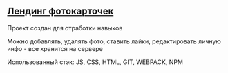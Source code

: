 [Лендинг фотокарточек][1]
-------------

Проект создан для отработки навыков

Можно добавлять, удалять фото, ставить лайки, редактировать личную инфо - все хранится на сервере

Использованный стэк: JS, CSS, HTML, GIT, WEBPACK, NPM

[1]: https://yurj9999.github.io/sprint11_deploy/
